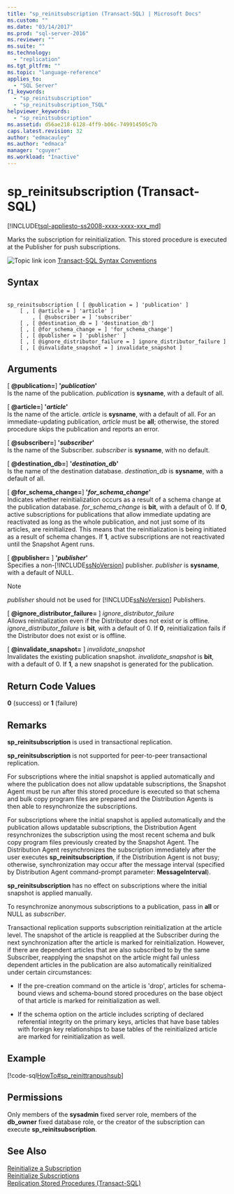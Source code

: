 ```yaml
---
title: "sp_reinitsubscription (Transact-SQL) | Microsoft Docs"
ms.custom: ""
ms.date: "03/14/2017"
ms.prod: "sql-server-2016"
ms.reviewer: ""
ms.suite: ""
ms.technology: 
  - "replication"
ms.tgt_pltfrm: ""
ms.topic: "language-reference"
applies_to: 
  - "SQL Server"
f1_keywords: 
  - "sp_reinitsubscription"
  - "sp_reinitsubscription_TSQL"
helpviewer_keywords: 
  - "sp_reinitsubscription"
ms.assetid: d56ae218-6128-4ff9-b06c-749914505c7b
caps.latest.revision: 32
author: "edmacauley"
ms.author: "edmaca"
manager: "cguyer"
ms.workload: "Inactive"
---
```

# sp_reinitsubscription (Transact-SQL)
[!INCLUDE[tsql-appliesto-ss2008-xxxx-xxxx-xxx_md](../../includes/tsql-appliesto-ss2008-xxxx-xxxx-xxx-md.md)]

  Marks the subscription for reinitialization. This stored procedure is executed at the Publisher for push subscriptions.  
  
 ![Topic link icon](../../database-engine/configure-windows/media/topic-link.gif "Topic link icon") [Transact-SQL Syntax Conventions](../../t-sql/language-elements/transact-sql-syntax-conventions-transact-sql.md)  
  
## Syntax  
  
```  
  
sp_reinitsubscription [ [ @publication = ] 'publication' ]  
    [ , [ @article = ] 'article' ]  
        , [ @subscriber = ] 'subscriber'  
    [ , [ @destination_db = ] 'destination_db']  
    [ , [ @for_schema_change = ] 'for_schema_change']  
    [ , [ @publisher = ] 'publisher' ]  
    [ , [ @ignore_distributor_failure = ] ignore_distributor_failure ]   
    [ , [ @invalidate_snapshot = ] invalidate_snapshot ]  
```  
  
## Arguments  
 [ **@publication=**] **'***publication***'**  
 Is the name of the publication. *publication* is **sysname**, with a default of all.  
  
 [ **@article=**]  **'***article***'**  
 Is the name of the article. *article* is **sysname**, with a default of all. For an immediate-updating publication, *article* must be **all**; otherwise, the stored procedure skips the publication and reports an error.  
  
 [ **@subscriber=**]  **'***subscriber***'**  
 Is the name of the Subscriber. *subscriber* is **sysname**, with no default.  
  
 [ **@destination_db=**]  **'***destination_db***'**  
 Is the name of the destination database. *destination_db* is **sysname**, with a default of all.  
  
 [ **@for_schema_change=**]  **'***for_schema_change***'**  
 Indicates whether reinitialization occurs as a result of a schema change at the publication database. *for_schema_change* is **bit**, with a default of 0. If **0**, active subscriptions for publications that allow immediate updating are reactivated as long as the whole publication, and not just some of its articles, are reinitialized. This means that the reinitialization is being initiated as a result of schema changes. If **1**, active subscriptions are not reactivated until the Snapshot Agent runs.  
  
 [ **@publisher=** ] **'***publisher***'**  
 Specifies a non-[!INCLUDE[ssNoVersion](../../includes/ssnoversion-md.md)] publisher. *publisher* is **sysname**, with a default of NULL.  
  
> [!NOTE]  
>  *publisher* should not be used for [!INCLUDE[ssNoVersion](../../includes/ssnoversion-md.md)] Publishers.  
  
 [ **@ignore_distributor_failure=** ] *ignore_distributor_failure*  
 Allows reinitialization even if the Distributor does not exist or is offline. *ignore_distributor_failure* is **bit**, with a default of 0. If **0**, reinitialization fails if the Distributor does not exist or is offline.  
  
 [ **@invalidate_snapshot=** ] *invalidate_snapshot*  
 Invalidates the existing publication snapshot. *invalidate_snapshot* is **bit**, with a default of 0. If **1**, a new snapshot is generated for the publication.  
  
## Return Code Values  
 **0** (success) or **1** (failure)  
  
## Remarks  
 **sp_reinitsubscription** is used in transactional replication.  
  
 **sp_reinitsubscription** is not supported for peer-to-peer transactional replication.  
  
 For subscriptions where the initial snapshot is applied automatically and where the publication does not allow updatable subscriptions, the Snapshot Agent must be run after this stored procedure is executed so that schema and bulk copy program files are prepared and the Distribution Agents is then able to resynchronize the subscriptions.  
  
 For subscriptions where the initial snapshot is applied automatically and the publication allows updatable subscriptions, the Distribution Agent resynchronizes the subscription using the most recent schema and bulk copy program files previously created by the Snapshot Agent. The Distribution Agent resynchronizes the subscription immediately after the user executes **sp_reinitsubscription**, if the Distribution Agent is not busy; otherwise, synchronization may occur after the message interval (specified by Distribution Agent command-prompt parameter: **MessageInterval**).  
  
 **sp_reinitsubscription** has no effect on subscriptions where the initial snapshot is applied manually.  
  
 To resynchronize anonymous subscriptions to a publication, pass in **all** or NULL as *subscriber*.  
  
 Transactional replication supports subscription reinitialization at the article level. The snapshot of the article is reapplied at the Subscriber during the next synchronization after the article is marked for reinitialization. However, if there are dependent articles that are also subscribed to by the same Subscriber, reapplying the snapshot on the article might fail unless dependent articles in the publication are also automatically reinitialized under certain circumstances:  
  
-   If the pre-creation command on the article is 'drop', articles for schema-bound views and schema-bound stored procedures on the base object of that article is marked for reinitialization as well.  
  
-   If the schema option on the article includes scripting of declared referential integrity on the primary keys, articles that have base tables with foreign key relationships to base tables of the reinitialized article are marked for reinitialization as well.  
  
## Example  
 [!code-sql[HowTo#sp_reinittranpushsub](../../relational-databases/replication/codesnippet/tsql/sp-reinitsubscription-tr_1.sql)]  
  
## Permissions  
 Only members of the **sysadmin** fixed server role, members of the **db_owner** fixed database role, or the creator of the subscription can execute **sp_reinitsubscription**.  
  
## See Also  
 [Reinitialize a Subscription](../../relational-databases/replication/reinitialize-a-subscription.md)   
 [Reinitialize Subscriptions](../../relational-databases/replication/reinitialize-subscriptions.md)   
 [Replication Stored Procedures &#40;Transact-SQL&#41;](../../relational-databases/system-stored-procedures/replication-stored-procedures-transact-sql.md)  
  
  
